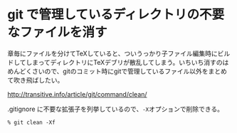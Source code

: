 # git で管理しているディレクトリの不要なファイルを消す
章毎にファイルを分けてTeXしていると、ついうっかり子ファイル編集時にビルドしてしまってディレクトリにTeXデブリが散乱してしまう。いちいち消すのはめんどくさいので、gitのコミット時にgitで管理しているファイル以外をまとめて吹き飛ばしたい。

http://transitive.info/article/git/command/clean/

.gitignore に不要な拡張子を列挙しているので、`-X`オプションで削除できる。

```
% git clean -Xf
```
